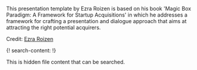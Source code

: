 
This presentation template by Ezra Roizen is based on his book 'Magic Box Paradigm: A Framework for Startup Acquisitions' in which he addresses a framework for crafting a presentation and dialogue approach that aims at attracting the right potential acquirers. 

Credit: [Ezra Roizen](https://www.amazon.com/Magic-Box-Paradigm-Framework-Acquisitions/dp/0692778047)

{! search-content: !}

  This is hidden file content that can be searched.
